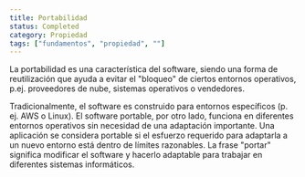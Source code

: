 ```yaml
---
title: Portabilidad
status: Completed
category: Propiedad
tags: ["fundamentos", "propiedad", ""]
---
```


La portabilidad es una característica del software, siendo una forma de reutilización que ayuda a evitar el "bloqueo" de ciertos entornos operativos,
p.ej. proveedores de nube, sistemas operativos o vendedores.

Tradicionalmente, el software es construido para entornos específicos (p. ej. AWS o Linux).
El software portable, por otro lado, funciona en diferentes entornos operativos sin necesidad de una adaptación importante.
Una aplicación se considera portable si el esfuerzo requerido para adaptarla a un nuevo entorno está dentro de límites razonables.
La frase "portar" significa modificar el software y hacerlo adaptable para trabajar en diferentes sistemas informáticos.
